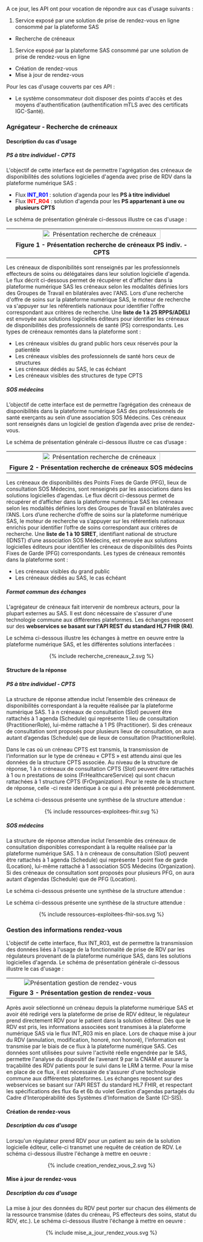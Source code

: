 A ce jour, les API ont pour vocation de répondre aux cas d'usage suivants :
1. Service exposé par une solution de prise de rendez-vous en ligne consommé par la plateforme SAS
  - Recherche de créneaux
1. Service exposé par la plateforme SAS consommé par une solution de prise de rendez-vous en ligne
  - Création de rendez-vous
  - Mise à jour de rendez-vous

Pour les cas d'usage couverts par ces API :
- Le système consommateur doit disposer des points d'accès et des moyens d'authentification (authentification mTLS avec des certificats IGC-Santé).

### Agrégateur - Recherche de créneaux

#### Description du cas d'usage

##### PS à titre individuel - CPTS
L'objectif de cette interface est de permettre l'agrégation des créneaux de disponibilités des solutions logicielles d'agenda avec prise de RDV dans la plateforme numérique SAS :
- Flux <font color='blue'><b>INT_R01</b></font> : solution d'agenda pour les **PS à titre individuel**
- Flux <font color='red'><b>INT_R04</b></font> : solution d'agenda pour les **PS appartenant à une ou plusieurs CPTS**

Le schéma de présentation générale ci-dessous illustre ce cas d'usage :

<table align="center">
    <tr>
        <td align ="center">
            <div class="figure">
                <img src="recherche_creneaux_1.png" width="80%" height="80%" alt="Présentation recherche de créneaux" title="Présentation recherche de créneaux PS. indiv - CPTS ">
            </div>
        </td>    
    </tr>
    <tr>
        <td align ="center">
            <b>Figure 1 - Présentation recherche de créneaux PS indiv. - CPTS </b>
        </td>
    </tr>
</table>

Les créneaux de disponibilités sont renseignés par les professionnels effecteurs de soins ou délégataires dans leur solution logicielle d'agenda. Le flux décrit ci-dessous permet de récupérer et d'afficher dans la plateforme numérique SAS les créneaux selon les modalités définies lors des Groupes de Travail en bilatérales avec l'ANS.
Lors d'une recherche d'offre de soins sur la plateforme numérique SAS, le moteur de recherche va s'appuyer sur les référentiels nationaux pour identifier l'offre correspondant aux critères de recherche. Une **liste de 1 à 25 RPPS/ADELI** est envoyée aux solutions logicielles éditeurs pour identifier les créneaux de disponibilités des professionnels de santé (PS) correspondants. Les types de créneaux remontés dans la plateforme sont :
- Les créneaux visibles du grand public hors ceux réservés pour la patientèle
- Les créneaux visibles des professionnels de santé hors ceux de structures
- Les créneaux dédiés au SAS, le cas échéant
- Les créneaux visibles des structures de type CPTS

##### SOS médecins
L’objectif de cette interface est de permettre l’agrégation des créneaux de disponibilités dans la plateforme numérique SAS des professionnels de santé exerçants au sein d’une association SOS Médecins. Ces créneaux sont renseignés dans un logiciel de gestion d’agenda avec prise de rendez-vous.

Le schéma de présentation générale ci-dessous illustre ce cas d’usage :

<table align="center">
    <tr>
        <td align ="center">
            <div class="figure">
                <img src="recherche_creneaux_2.png" width="80%" height="80%" alt="Présentation recherche de créneaux" title="Présentation recherche de créneaux SOS médecins">
            </div>
        </td>    
    </tr>
    <tr>
        <td align ="center">
            <b>Figure 2 - Présentation recherche de créneaux SOS médecins </b>
        </td>
    </tr>
</table>

Les créneaux de disponibilités des Points Fixes de Garde (PFG), lieux de consultation SOS Médecins, sont renseignés par les associations dans les solutions logicielles d’agendas. Le flux décrit ci-dessous permet de récupérer et d’afficher dans la plateforme numérique SAS les créneaux selon les modalités définies lors des Groupes de Travail en bilatérales avec l’ANS.
Lors d’une recherche d’offre de soins sur la plateforme numérique SAS, le moteur de recherche va s’appuyer sur les référentiels nationaux enrichis pour identifier l’offre de soins correspondant aux critères de recherche. Une **liste de 1 à 10 SIRET**, identifiant national de structure (IDNST) d’une association SOS Médecins, est envoyée aux solutions logicielles éditeurs pour identifier les créneaux de disponibilités des Points Fixes de Garde (PFG) correspondants. Les types de créneaux remontés dans la plateforme sont :
-	Les créneaux visibles du grand public
-	Les créneaux dédiés au SAS, le cas échéant

##### Format commun des échanges 
L'agrégateur de créneaux fait intervenir de nombreux acteurs, pour la plupart externes au SAS. Il est donc nécessaire de s'assurer d'une technologie commune aux différentes plateformes.
Les échanges reposent sur des **webservices se basant sur l'API REST du standard HL7 FHIR (R4)**.

Le schéma ci-dessous illustre les échanges à mettre en oeuvre entre la plateforme numérique SAS, et les différentes solutions interfacées :

<div class="figure" style="width:100%;" align ="center">
    <p>{% include recherche_creneaux_2.svg %}</p>
</div>

#### Structure de la réponse

##### PS à titre individuel - CPTS
La structure de réponse attendue inclut l’ensemble des créneaux de disponibilités correspondant à la requête réalisée par la plateforme numérique SAS.
1 à n créneaux de consultation (Slot) peuvent être rattachés à 1 agenda (Schedule) qui représente 1 lieu de consultation (PractitionerRole), lui-même rattaché à 1 PS (Practitioner). Si des créneaux de consultation sont proposés pour plusieurs lieux de consultation, on aura autant d’agendas (Schedule) que de lieux de consultation (PractitionerRole).

Dans le cas où un créneau CPTS est transmis, la transmission de l’information sur le type de créneau « CPTS » est attendu ainsi que les données de la structure CPTS associée. 
Au niveau de la structure de réponse, 1 à n créneaux de consultation CPTS (Slot) peuvent être rattachés à 1 ou n prestations de soins (FrHealthcareService) qui sont chacun rattachées à 1 structure CPTS (FrOrganization). Pour le reste de la structure de réponse, celle -ci reste identique à ce qui a été présenté précédemment.

Le schéma ci-dessous présente une synthèse de la structure attendue :

<div class="figure" style="width:100%;" align ="center">
    <p>{% include ressources-exploitees-fhir.svg %}</p>
</div>

##### SOS médecins
La structure de réponse attendue inclut l’ensemble des créneaux de consultation disponibles correspondant à la requête réalisée par la plateforme numérique SAS.
1 à n créneaux de consultation (Slot) peuvent être rattachés à 1 agenda (Schedule) qui représente 1 point fixe de garde (Location), lui-même rattaché à 1 association SOS Médecins (Organization). Si des créneaux de consultation sont proposés pour plusieurs PFG, on aura autant d’agendas (Schedule) que de PFG (Location).

Le schéma ci-dessous présente une synthèse de la structure attendue :

Le schéma ci-dessous présente une synthèse de la structure attendue :

<div class="figure" style="width:100%;" align ="center">
    <p>{% include ressources-exploitees-fhir-sos.svg %}</p>
</div>

### Gestion des informations rendez-vous

L'objectif de cette interface, flux INT_R03, est de permettre la transmission des données liées à l'usage de la fonctionnalité de prise de RDV par les régulateurs provenant de la plateforme numérique SAS, dans les solutions logicielles d'agenda.
Le schéma de présentation générale ci-dessous illustre le cas d'usage :

<table align="center">
    <tr>
        <td align ="center">
            <div class="figure">
                <img src="creation_rendez_vous_1.png" alt="Présentation gestion de rendez-vous" title="Présentation gestion de rendez-vous">
            </div>
        </td>    
    </tr>
    <tr>
        <td align ="center">
            <b>Figure 3 - Présentation gestion de rendez-vous</b>
        </td>
    </tr>
</table>

Après avoir sélectionné un créneau depuis la plateforme numérique SAS et avoir été redirigé vers la plateforme de prise de RDV éditeur, le régulateur prend directement RDV pour le patient dans la solution éditeur. Dès que le RDV est pris, les informations associées sont transmises à la plateforme numérique SAS via le flux INT_R03 mis en place. Lors de chaque mise à jour du RDV (annulation, modification, honoré, non honoré), l'information est transmise par le biais de ce flux à la plateforme numérique SAS. Ces données sont utilisées pour suivre l'activité réelle engendrée par le SAS, permettre l'analyse du dispositif de l'avenant 9 par la CNAM et assurer la traçabilité des RDV patients pour le suivi dans le LRM à terme.
Pour la mise en place de ce flux, il est nécessaire de s'assurer d'une technologie commune aux différentes plateformes. Les échanges reposent sur des webservices se basant sur l'API REST du standard HL7 FHIR, et respectant les spécifications des flux 6a et 6b du volet Gestion d'agendas partagés du Cadre d'Interopérabilité des Systèmes d'Information de Santé (CI-SIS).

#### Création de rendez-vous

##### Description du cas d'usage
Lorsqu'un régulateur prend RDV pour un patient au sein de la solution logicielle éditeur, celle-ci transmet une requête de création de RDV.
Le schéma ci-dessous illustre l'échange à mettre en oeuvre :

<div class="figure" style="width:100%;" align ="center">
    <p>{% include creation_rendez_vous_2.svg %}</p>
</div>

#### Mise à jour de rendez-vous

##### Description du cas d'usage
La mise à jour des données du RDV peut porter sur chacun des éléments de la ressource transmise (dates du créneau, PS effecteurs des soins, statut du RDV, etc.).
Le schéma ci-dessous illustre l'échange à mettre en oeuvre :

<div class="figure" style="width:100%;" align ="center">
    <p>{% include mise_a_jour_rendez_vous.svg %}</p>
</div>
<br><br>